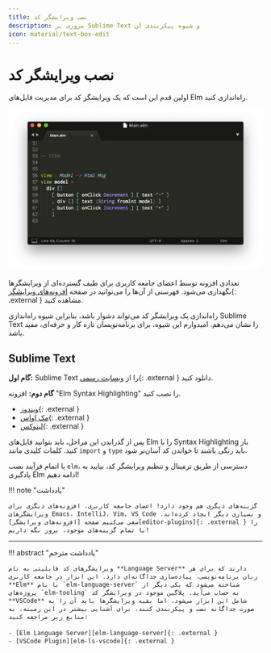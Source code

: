 ```yaml
---
title: نصب ویرایشگر کد
description: مروری بر Sublime Text و شیوه پیکربندی آن
icon: material/text-box-edit
---
```


# نصب ویرایشگر کد

اولین قدم این است که یک ویرایشگر کد برای مدیریت فایل‌های Elm راه‌اندازی کنید.

![text-editor](../assets/images/editor.webp)

تعدادی افزونه توسط اعضای جامعه کاربری برای طیف گسترده‌ای از ویرایشگرها نگهداری می‌شود. فهرستی از آن‌ها را می‌توانید در صفحه [افزونه‌های ویرایشگر][editor-plugins]{: .external } مشاهده کنید.

راه‌اندازی یک ویرایشگر کد می‌تواند دشوار باشد، بنابراین شیوه راه‌اندازی Sublime Text را نشان می‌دهم. امیدوارم این شیوه، برای برنامه‌نویسان تازه کار و حرفه‌ای، مفید باشد.

## Sublime Text

**گام اول:** Sublime Text را از [وبسایت رسمی][sublime-text]{: .external } دانلود کنید.

**گام دوم:** افزونه "Elm Syntax Highlighting" را نصب کنید.

- [ویندوز](https://github.com/evancz/elm-syntax-highlighting/blob/master/install/windows.md){: .external }
- [مک اواس](https://github.com/evancz/elm-syntax-highlighting/blob/master/install/mac.md){: .external }
- [لینوکس](https://github.com/evancz/elm-syntax-highlighting/blob/master/install/linux.md){: .external }

پس از گذراندن این مراحل، باید بتوانید فایل‌های Elm را با Syntax Highlighting باز کنید. کلمات کلیدی مانند `import` و `type` باید رنگی باشند تا خواندن کد آسان‌تر شود.

با اتمام فرآیند نصب `elm`، دسترسی از طریق ترمینال و تنظیم ویرایشگر کد، بیایید به یادگیری Elm ادامه دهیم!

!!! note "یادداشت"

	گزینه‌های دیگری هم وجود دارد! اعضای جامعه کاربری، افزونه‌های دیگری برای ویرایشگرهای Emacs، IntelliJ، Vim، VS Code و بسیاری دیگر ایجاد کرده‌اند. سعی می‌کنیم صفحه [افزونه‌های ویرایشگر][editor-plugins]{: .external } را با تمام گزینه‌های موجود، بروز نگه داریم!

***

!!! abstract "یادداشت مترجم"

	ویرایشگرهای کد قابلیتی به نام **Language Server** دارند که برای هر زبان برنامه‌نویسی، پیاده‌سازی جداگانه‌‌ای دارد. این ابزار در جامعه کاربری **Elm** با نام `elm-language-server` شناخته می‌شود که یکی دیگر از پروژه‌های `elm-tooling` به حساب می‌آید. پلاگین موجود در ویرایشگر کد **VSCode** شامل این ابزار می‌شود، اما بقیه ویرایشگرها باید آن را به صورت جداگانه نصب و پیکربندی کنند. برای آشنایی بیشتر در این زمینه، به منابع زیر مراجعه کنید:

	- [Elm Language Server][elm-language-server]{: .external } 
	- [VSCode Plugin][elm-ls-vscode]{: .external }

[editor-plugins]: https://github.com/elm/editor-plugins
[sublime-text]: https://www.sublimetext.com
[elm-language-server]: https://github.com/elm-tooling/elm-language-server
[elm-ls-vscode]: https://marketplace.visualstudio.com/items?itemName=Elmtooling.elm-ls-vscode